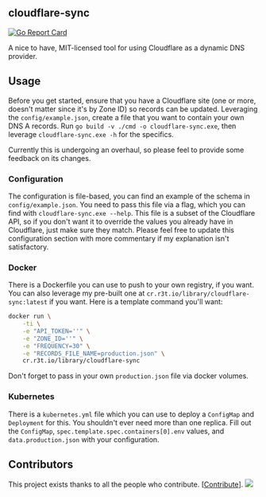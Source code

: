## cloudflare-sync
[![Go Report Card](https://goreportcard.com/badge/github.com/mxplusb/cloudflare-sync)](https://goreportcard.com/report/github.com/mxplusb/cloudflare-sync)

A nice to have, MIT-licensed tool for using Cloudflare as a dynamic DNS provider.

## Usage

Before you get started, ensure that you have a Cloudflare site (one or more, doesn't matter since it's by Zone ID) so records can be updated. Leveraging the `config/example.json`, create a file that you want to contain your own DNS A records. Run `go build -v ./cmd -o cloudflare-sync.exe`, then leverage `cloudflare-sync.exe -h` for the specifics.

Currently this is undergoing an overhaul, so please feel to provide some feedback on its changes.

### Configuration

The configuration is file-based, you can find an example of the schema in `config/example.json`. You need to pass this file via a flag, which you can find with `cloudflare-sync.exe --help`. This file is a subset of the Cloudflare API, so if you don't want it to override the values you already have in Cloudflare, just make sure they match. Please feel free to update this configuration section with more commentary if my explanation isn't satisfactory.

### Docker

There is a Dockerfile you can use to push to your own registry, if you want. You can also leverage my pre-built one at `cr.r3t.io/library/cloudflare-sync:latest` if you want. Here is a template command you'll want:

```bash
docker run \
    -ti \
    -e "API_TOKEN=''" \
    -e "ZONE_ID=''" \
    -e "FREQUENCY=30" \
    -e "RECORDS_FILE_NAME=production.json" \
    cr.r3t.io/library/cloudflare-sync
```

Don't forget to pass in your own `production.json` file via docker volumes.

### Kubernetes

There is a `kubernetes.yml` file which you can use to deploy a `ConfigMap` and `Deployment` for this. You shouldn't ever need more than one replica. Fill out the `ConfigMap`, `spec.template.spec.containers[0].env` values, and `data.production.json` with your configuration.

## Contributors

This project exists thanks to all the people who contribute. [[Contribute](CONTRIBUTING.md)].
<a href="https://github.com/mxplusb/cloudflare-sync/graphs/contributors"><img src="https://opencollective.com/cloudflare-dyns/contributors.svg?width=890&button=false" /></a>
